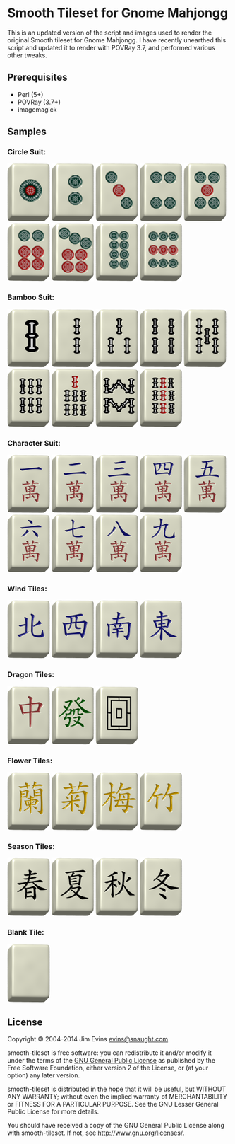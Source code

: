 Smooth Tileset for Gnome Mahjongg
=================================

This is an updated version of the script and images used to render the original
Smooth tileset for Gnome Mahjongg.  I have recently unearthed this script and updated
it to render with POVRay 3.7, and performed various other tweaks.


Prerequisites
-------------

 - Perl (5+)
 - POVRay (3.7+)
 - imagemagick


Samples
-------

### Circle Suit:
![tile](samples/tile-00-0.4.png) ![tile](samples/tile-01-0.4.png) ![tile](samples/tile-02-0.4.png) ![tile](samples/tile-03-0.4.png) ![tile](samples/tile-04-0.4.png) ![tile](samples/tile-05-0.4.png) ![tile](samples/tile-06-0.4.png) ![tile](samples/tile-07-0.4.png) ![tile](samples/tile-08-0.4.png)

### Bamboo Suit:
![tile](samples/tile-24-0.4.png) ![tile](samples/tile-25-0.4.png) ![tile](samples/tile-26-0.4.png) ![tile](samples/tile-27-0.4.png) ![tile](samples/tile-28-0.4.png) ![tile](samples/tile-29-0.4.png) ![tile](samples/tile-30-0.4.png) ![tile](samples/tile-31-0.4.png) ![tile](samples/tile-32-0.4.png)


### Character Suit:
![tile](samples/tile-15-0.4.png) ![tile](samples/tile-16-0.4.png) ![tile](samples/tile-17-0.4.png) ![tile](samples/tile-18-0.4.png) ![tile](samples/tile-19-0.4.png) ![tile](samples/tile-20-0.4.png) ![tile](samples/tile-21-0.4.png) ![tile](samples/tile-22-0.4.png) ![tile](samples/tile-23-0.4.png)

### Wind Tiles:
![tile](samples/tile-09-0.4.png) ![tile](samples/tile-10-0.4.png) ![tile](samples/tile-11-0.4.png) ![tile](samples/tile-12-0.4.png)

### Dragon Tiles:
![tile](samples/tile-13-0.4.png) ![tile](samples/tile-14-0.4.png) ![tile](samples/tile-37-0.4.png)

### Flower Tiles:
![tile](samples/tile-33-0.4.png) ![tile](samples/tile-34-0.4.png) ![tile](samples/tile-35-0.4.png) ![tile](samples/tile-36-0.4.png)

### Season Tiles:
![tile](samples/tile-38-0.4.png) ![tile](samples/tile-39-0.4.png) ![tile](samples/tile-40-0.4.png) ![tile](samples/tile-41-0.4.png)

### Blank Tile:
![tile](samples/tile-42-0.4.png)


License
-------

Copyright &copy; 2004-2014 Jim Evins <evins@snaught.com>

smooth-tileset is free software: you can redistribute it and/or modify
it under the terms of the
[GNU General Public License](http://www.gnu.org/licenses/gpl-2.0-standalone.html)
as published by the Free Software Foundation, either version 2 of the License, or
(at your option) any later version.

smooth-tileset is distributed in the hope that it will be useful,
but WITHOUT ANY WARRANTY; without even the implied warranty of
MERCHANTABILITY or FITNESS FOR A PARTICULAR PURPOSE.  See the
GNU Lesser General Public License for more details.

You should have received a copy of the GNU General Public License
along with smooth-tileset.  If not, see <http://www.gnu.org/licenses/>.

